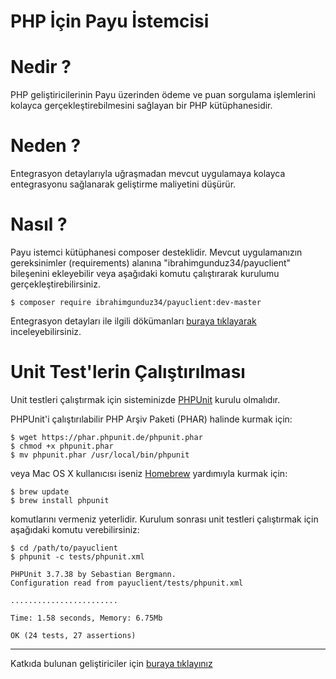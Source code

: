 # PHP İçin Payu İstemcisi

# Nedir ?
PHP geliştiricilerinin Payu üzerinden ödeme ve puan sorgulama işlemlerini kolayca gerçekleştirebilmesini sağlayan bir PHP kütüphanesidir.

# Neden ?
Entegrasyon detaylarıyla uğraşmadan mevcut uygulamaya kolayca entegrasyonu sağlanarak geliştirme maliyetini düşürür.

# Nasıl ?
Payu istemci kütüphanesi composer desteklidir.  Mevcut uygulamanızın gereksinimler (requirements) alanına "ibrahimgunduz34/payuclient" bileşenini ekleyebilir veya aşağıdaki komutu çalıştırarak kurulumu gerçekleştirebilirsiniz.

```shell
$ composer require ibrahimgunduz34/payuclient:dev-master
```

Entegrasyon detayları ile ilgili dökümanları [buraya tıklayarak](/docs/index.md) inceleyebilirsiniz.

# Unit Test'lerin Çalıştırılması
Unit testleri çalıştırmak için sisteminizde [PHPUnit](https://phpunit.de) kurulu olmalıdır.

PHPUnit'i çalıştırılabilir PHP Arşiv Paketi (PHAR) halinde kurmak için:

```
$ wget https://phar.phpunit.de/phpunit.phar
$ chmod +x phpunit.phar
$ mv phpunit.phar /usr/local/bin/phpunit
```

veya Mac OS X kullanıcısı iseniz [Homebrew](http://brew.sh/) yardımıyla kurmak için:

```
$ brew update
$ brew install phpunit
```

komutlarını vermeniz yeterlidir. Kurulum sonrası unit testleri çalıştırmak için aşağıdaki komutu verebilirsiniz:

```
$ cd /path/to/payuclient
$ phpunit -c tests/phpunit.xml

PHPUnit 3.7.38 by Sebastian Bergmann.
Configuration read from payuclient/tests/phpunit.xml

........................

Time: 1.58 seconds, Memory: 6.75Mb

OK (24 tests, 27 assertions)
```

---

Katkıda bulunan geliştiriciler için [buraya tıklayınız](/docs/contributors.md)
